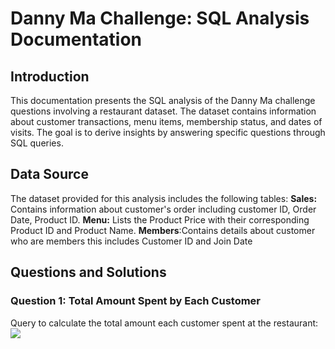 # Danny Ma Challenge: SQL Analysis Documentation
## Introduction
This documentation presents the SQL analysis of the Danny Ma challenge questions involving a restaurant dataset. The dataset contains information about customer transactions, menu items, membership status, and dates of visits. The goal is to derive insights by answering specific questions through SQL queries.
## Data Source
The dataset provided for this analysis includes the following tables:
**Sales:** Contains information about customer's order including customer ID, Order Date, Product ID.
**Menu:**  Lists the Product Price with their corresponding Product ID and  Product Name.
**Members**:Contains details about customer who are members this includes Customer ID and Join Date
## Questions and Solutions
### Question 1: Total Amount Spent by Each Customer
Query to calculate the total amount each customer spent at the restaurant:
![](https://github.com/AnietieJohnson/Danny-Ma-week-1-challenge-/blob/main/solution%20to%20question%201.png)

